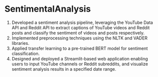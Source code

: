 # SentimentalAnalysis
1. Developed a sentiment analysis pipeline, leveraging the YouTube Data API and Reddit API to extract captions of YouTube videos and 
   Reddit posts and classify the sentiment of videos and posts respectively.
2. Implemented preprocessing techniques using the NLTK and VADER libraries.
3. Applied transfer learning to a pre-trained BERT model for sentiment classification.
4. Designed and deployed a Streamlit-based web application enabling users to input YouTube channels or Reddit subreddits, and visualize
   sentiment analysis results in a specified date range.
 
